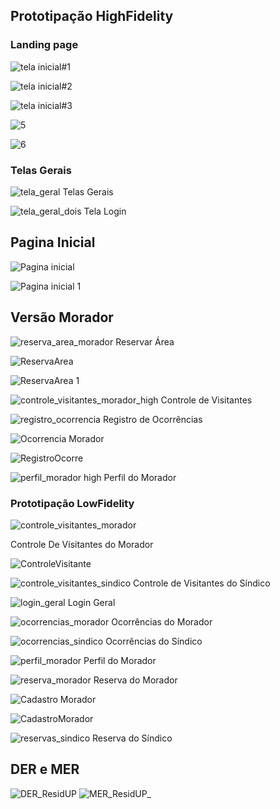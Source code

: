 ## Prototipação HighFidelity
### Landing page
![tela inicial#1](https://github.com/CleitonRSilvaa/residup/assets/126733500/7c87277f-6cdb-44ae-a846-cb043b3e38fa)

![tela inicial#2](https://github.com/CleitonRSilvaa/residup/assets/126733500/b253e913-38f9-40ef-924e-4fc4c2f156cb)

![tela inicial#3](https://github.com/CleitonRSilvaa/residup/assets/126733500/3b814653-acd6-4ccb-b58d-4692911f368d)


![5](https://github.com/CleitonRSilvaa/residup/assets/126733500/048e0277-62e5-48b2-9818-ce181e220dc8)



![6](https://github.com/CleitonRSilvaa/residup/assets/126733500/1a26d9b7-5df7-42cc-a038-df5765f41319)

### Telas Gerais
![tela_geral](https://user-images.githubusercontent.com/104398217/225482557-9819a548-7fda-4224-83fe-6af1a873bc10.png)
Telas Gerais

![tela_geral_dois](https://user-images.githubusercontent.com/104398217/225482627-5113b475-b720-43a8-b494-fec3df36425c.png)
Tela Login

## Pagina Inicial 

![Pagina inicial](https://github.com/CleitonRSilvaa/residup/assets/126733500/899fe824-790d-4dbe-9548-0820ada79e94)



![Pagina inicial 1](https://github.com/CleitonRSilvaa/residup/assets/126733500/029befdf-3e1d-4936-ad5d-07602d9590da)


## Versão Morador
![reserva_area_morador](https://user-images.githubusercontent.com/104398217/225482756-bf743d3d-3a92-44e9-b816-c60fdebcf013.png)
Reservar Área

![ReservaArea](https://github.com/CleitonRSilvaa/residup/assets/126733500/3f4fea66-f215-4f4a-a53f-c07964a27360)

![ReservaArea 1](https://github.com/CleitonRSilvaa/residup/assets/126733500/f1ad2aac-5b51-44cc-a3b2-2f1bc76a7e82)



![controle_visitantes_morador_high](https://user-images.githubusercontent.com/104398217/225482811-cf97cced-1dcf-49e9-a2bc-007e038deaf5.png)
Controle de Visitantes


![registro_ocorrencia](https://user-images.githubusercontent.com/104398217/225482867-5c74d129-7e82-41af-9e65-45e12ffb452f.png)
Registro de Ocorrências

![Ocorrencia Morador](https://github.com/CleitonRSilvaa/residup/assets/126733500/c357fc9b-0941-4152-ace5-968fa59e514d)


![RegistroOcorre](https://github.com/CleitonRSilvaa/residup/assets/126733500/c73394db-5d64-4b11-883f-42ed886ed86f)

![perfil_morador high](https://user-images.githubusercontent.com/104398217/225482928-21301aca-0fb7-4242-903c-04019a74be6f.png)
Perfil do Morador

### Prototipação LowFidelity
![controle_visitantes_morador](https://user-images.githubusercontent.com/104398217/225441172-7ef65f16-8093-4845-ad1a-eb9d42603749.png)


Controle De Visitantes do Morador

![ControleVisitante](https://github.com/CleitonRSilvaa/residup/assets/126733500/cf8af888-693b-4e67-96b3-04537bdde42f)


![controle_visitantes_sindico](https://user-images.githubusercontent.com/104398217/225441255-0d21b456-04d9-432b-a656-97b334491feb.png)
Controle de Visitantes do Síndico

![login_geral](https://user-images.githubusercontent.com/104398217/225441358-3bdb20c0-0b58-46a0-bf5d-260df15dd82a.png)
Login Geral

![ocorrencias_morador](https://user-images.githubusercontent.com/104398217/225441382-ad0ba460-11ab-4941-a751-387bead266a3.png)
Ocorrências do Morador

![ocorrencias_sindico](https://user-images.githubusercontent.com/104398217/225441403-5d07b841-466e-4203-9967-dd51f02d9df3.png)
Ocorrências do Síndico

![perfil_morador](https://user-images.githubusercontent.com/104398217/225441426-321aec87-ec2f-4866-87f8-47b4a82c6b2f.png)
Perfil do Morador

![reserva_morador](https://user-images.githubusercontent.com/104398217/225441453-4eefba0c-c67d-4102-b835-54245ac1b32d.png)
Reserva do Morador

![Cadastro Morador](https://github.com/CleitonRSilvaa/residup/assets/126733500/5c1f4d42-90e7-4a98-a494-ee94d5a567e3)

![CadastroMorador](https://github.com/CleitonRSilvaa/residup/assets/126733500/e9a6c0f6-6e87-4b1f-8cf9-56bcc090a6e1)

![reservas_sindico](https://user-images.githubusercontent.com/104398217/225441470-a4c14b5b-e030-4ab8-af1d-96c83443da6c.png)
Reserva do Síndico


## DER e MER

![DER_ResidUP](https://user-images.githubusercontent.com/104398217/225476492-666b9120-322d-407d-a6b9-f35ea6a99c1a.jpg)
![MER_ResidUP_](https://user-images.githubusercontent.com/104398217/225476512-37dc69c7-f7a0-425a-9b29-8f1e01bf1b72.png)




